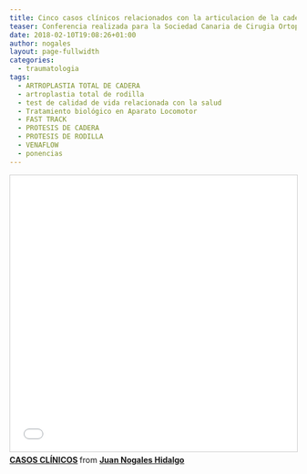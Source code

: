 ```yaml
---
title: Cinco casos clínicos relacionados con la articulacion de la cadera.
teaser: Conferencia realizada para la Sociedad Canaria de Cirugia Ortopédica y Traumatologia (COTCAN) en 2014 sobre 5 casos clínicos relacionados con la articulacion de la cadera.
date: 2018-02-10T19:08:26+01:00
author: nogales
layout: page-fullwidth
categories:
  - traumatologia
tags:
  - ARTROPLASTIA TOTAL DE CADERA
  - artroplastia total de rodilla
  - test de calidad de vida relacionada con la salud
  - Tratamiento biológico en Aparato Locomotor
  - FAST TRACK
  - PROTESIS DE CADERA
  - PROTESIS DE RODILLA
  - VENAFLOW
  - ponencias
---
```

<div style="margin-bottom: 5px;">
  <iframe src="//www.slideshare.net/slideshow/embed_code/key/eXEDBjNNDzOqMk" width="595" height="485" frameborder="0" marginwidth="0" marginheight="0" scrolling="no" style="border:1px solid #CCC; border-width:1px; margin-bottom:5px; max-width: 100%;" allowfullscreen> </iframe> <div style="margin-bottom:5px"> <strong> <a href="//www.slideshare.net/JuanNogalesHidalgo/osteonecrosis-cabeza-de-femur" title="CASOS CLÍNICOS" target="_blank">CASOS CLÍNICOS</a> </strong> from <strong><a href="https://www.slideshare.net/JuanNogalesHidalgo" target="_blank">Juan Nogales Hidalgo</a></strong> </div>
</div>